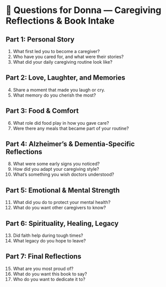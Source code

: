 # 💬 Questions for Donna — Caregiving Reflections & Book Intake

## Part 1: Personal Story
1. What first led you to become a caregiver?
2. Who have you cared for, and what were their stories?
3. What did your daily caregiving routine look like?

## Part 2: Love, Laughter, and Memories
4. Share a moment that made you laugh or cry.
5. What memory do you cherish the most?

## Part 3: Food & Comfort
6. What role did food play in how you gave care?
7. Were there any meals that became part of your routine?

## Part 4: Alzheimer’s & Dementia-Specific Reflections
8. What were some early signs you noticed?
9. How did you adapt your caregiving style?
10. What’s something you wish doctors understood?

## Part 5: Emotional & Mental Strength
11. What did you do to protect your mental health?
12. What do you want other caregivers to know?

## Part 6: Spirituality, Healing, Legacy
13. Did faith help during tough times?
14. What legacy do you hope to leave?

## Part 7: Final Reflections
15. What are you most proud of?
16. What do you want this book to say?
17. Who do you want to dedicate it to?
